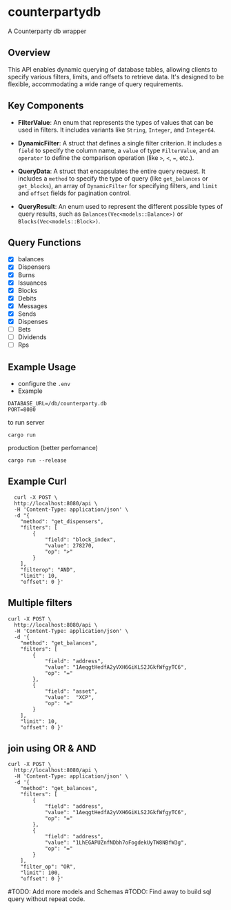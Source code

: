 # counterpartydb
A Counterparty db wrapper

## Overview

This API enables dynamic querying of database tables, allowing clients to specify various filters, limits, and offsets to retrieve data. It's designed to be flexible, accommodating a wide range of query requirements.

## Key Components

- **FilterValue**: An enum that represents the types of values that can be used in filters. It includes variants like `String`, `Integer`, and `Integer64`.

- **DynamicFilter**: A struct that defines a single filter criterion. It includes a `field` to specify the column name, a `value` of type `FilterValue`, and an `operator` to define the comparison operation (like `>`, `<`, `=`, etc.).

- **QueryData**: A struct that encapsulates the entire query request. It includes a `method` to specify the type of query (like `get_balances` or `get_blocks`), an array of `DynamicFilter` for specifying filters, and `limit` and `offset` fields for pagination control.

- **QueryResult**: An enum used to represent the different possible types of query results, such as `Balances(Vec<models::Balance>)` or `Blocks(Vec<models::Block>)`.

## Query Functions

- [x] balances
- [x] Dispensers
- [x] Burns
- [x] Issuances
- [x] Blocks
- [x] Debits
- [x] Messages
- [x] Sends
- [x] Dispenses
- [ ] Bets
- [ ] Dividends
- [ ] Rps

## Example Usage

- configure the  `.env`
- Example
  
```env
DATABASE_URL=/db/counterparty.db
PORT=8080
```

to run server 
```
cargo run
```
production (better perfomance)
```
cargo run --release
```
## Example Curl 
  
```curl
  curl -X POST \
  http://localhost:8080/api \
  -H 'Content-Type: application/json' \
  -d "{
    "method": "get_dispensers",
    "filters": [
        {
            "field": "block_index",
            "value": 278270,
            "op": ">"
        }
    ],
    "filterop": "AND",
    "limit": 10,
    "offset": 0 }'

```

## Multiple filters

```curl
curl -X POST \
  http://localhost:8080/api \
  -H 'Content-Type: application/json' \
  -d '{
    "method": "get_balances",
    "filters": [
        {
            "field": "address",
            "value": "1AeqgtHedfA2yVXH6GiKLS2JGkfWfgyTC6",
            "op": "="
        },
        {
            "field": "asset",
            "value":  "XCP",
            "op": "="
        }
    ],
    "limit": 10,
    "offset": 0 }'
```
## join using OR & AND
```curl
curl -X POST \
  http://localhost:8080/api \
  -H 'Content-Type: application/json' \
  -d '{
    "method": "get_balances",
    "filters": [
        {
            "field": "address",
            "value": "1AeqgtHedfA2yVXH6GiKLS2JGkfWfgyTC6",
            "op": "="
        },
        {
            "field": "address",
            "value": "1LhEGAPUZnfNDbh7oFogdekUyTW8NBfW3g",
            "op": "="
        }
    ],
    "filter_op": "OR",
    "limit": 100,
    "offset": 0 }'
```
#TODO: Add more models and Schemas
#TODO: Find away to build sql query without repeat code.